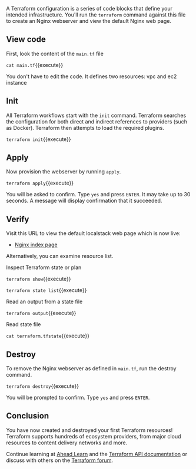 A Terraform configuration is a series of code blocks that define your intended infrastructure. You'll run the `terraform` command against this file to create an Nginx webserver and view the default Nginx web page.

## View code

First, look the content of the `main.tf` file 

`cat main.tf`{{execute}}

You don't have to edit the code. It defines two resources: vpc and ec2 instance

## Init

All Terraform workflows start with the `init` command. Terraform searches the configuration for both direct and indirect references to providers (such as Docker). Terraform then attempts to load the required plugins.

`terraform init`{{execute}}

## Apply

Now provision the webserver by running `apply`.

`terraform apply`{{execute}}

You will be asked to confirm. Type `yes` and press `ENTER`. It may take up to 30 seconds. A message will display confirmation that it succeeded.

## Verify

Visit this URL to view the default localstack web page which is now live:

- [Nginx index page](https://[[HOST_SUBDOMAIN]]-8080-[[KATACODA_HOST]].environments.katacoda.com/)

Alternatively, you can examine resource list.

Inspect Terraform state or plan

`terraform show`{{execute}}

`terraform state list`{{execute}}

Read an output from a state file

`terraform output`{{execute}}

Read state file

`cat terraform.tfstate`{{execute}}

## Destroy

To remove the Nginx webserver as defined in `main.tf`, run the destroy command.

`terraform destroy`{{execute}}

You will be prompted to confirm. Type `yes` and press `ENTER`.

## Conclusion

You have now created and destroyed your first Terraform resources! Terraform supports hundreds of ecosystem providers, from major cloud resources to content delivery networks and more.

Continue learning at [Ahead Learn](https://www.katacoda.com/ahead) and the [Terraform API documentation](https://www.terraform.io/) or discuss with others on the [Terraform forum](https://discuss.hashicorp.com/c/terraform-core/27).
